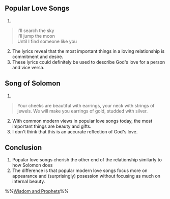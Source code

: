 ## Popular Love Songs

1. 
> I'll search the sky  
> I'll jump the moon  
> Until I find someone like you

2. The lyrics reveal that the most important things in a loving relationship is commitment and desire.
3. These lyrics could definitely be used to describe God's love for a person and vice versa.

## Song of Solomon

1. 
> Your cheeks are beautiful with earrings,
> your neck with strings of jewels. 
> We will make you earrings of gold,
> studded with silver.

2. With common modern views in popular love songs today, the most important things are beauty and gifts.
3. I don't think that this is an accurate reflection of God's love.

## Conclusion

1. Popular love songs cherish the other end of the relationship similarly to how Solomon does
2. The difference is that popular modern love songs focus more on appearance and (surprisingly) posession without focusing as much on internal beauty.

%%[Wisdom and Prophets](notes/Spring%202023/Wisdom%20and%20Prophets.md)%%